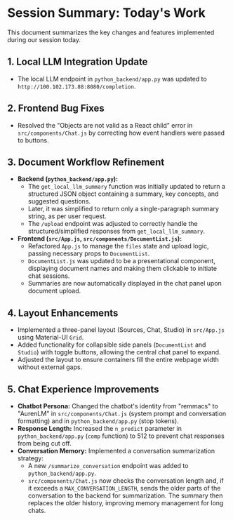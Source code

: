 # Session Summary: Today's Work

This document summarizes the key changes and features implemented during our session today.

## 1. Local LLM Integration Update
- The local LLM endpoint in `python_backend/app.py` was updated to `http://100.102.173.88:8080/completion`.

## 2. Frontend Bug Fixes
- Resolved the "Objects are not valid as a React child" error in `src/components/Chat.js` by correcting how event handlers were passed to buttons.

## 3. Document Workflow Refinement
- **Backend (`python_backend/app.py`):**
    - The `get_local_llm_summary` function was initially updated to return a structured JSON object containing a summary, key concepts, and suggested questions.
    - Later, it was simplified to return only a single-paragraph summary string, as per user request.
    - The `/upload` endpoint was adjusted to correctly handle the structured/simplified responses from `get_local_llm_summary`.
- **Frontend (`src/App.js`, `src/components/DocumentList.js`):**
    - Refactored `App.js` to manage the `files` state and upload logic, passing necessary props to `DocumentList`.
    - `DocumentList.js` was updated to be a presentational component, displaying document names and making them clickable to initiate chat sessions.
    - Summaries are now automatically displayed in the chat panel upon document upload.

## 4. Layout Enhancements
- Implemented a three-panel layout (Sources, Chat, Studio) in `src/App.js` using Material-UI `Grid`.
- Added functionality for collapsible side panels (`DocumentList` and `Studio`) with toggle buttons, allowing the central chat panel to expand.
- Adjusted the layout to ensure containers fill the entire webpage width without external gaps.

## 5. Chat Experience Improvements
- **Chatbot Persona:** Changed the chatbot's identity from "remmacs" to "AurenLM" in `src/components/Chat.js` (system prompt and conversation formatting) and in `python_backend/app.py` (stop tokens).
- **Response Length:** Increased the `n_predict` parameter in `python_backend/app.py` (`comp` function) to 512 to prevent chat responses from being cut off.
- **Conversation Memory:** Implemented a conversation summarization strategy:
    - A new `/summarize_conversation` endpoint was added to `python_backend/app.py`.
    - `src/components/Chat.js` now checks the conversation length and, if it exceeds a `MAX_CONVERSATION_LENGTH`, sends the older parts of the conversation to the backend for summarization. The summary then replaces the older history, improving memory management for long chats.
